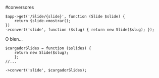 #conversores

    $app->get('/Slide/{slide}', function (Slide $slide) {
        return $slide->mostrar();
    })
    ->convert('slide', function ($slug) { return new Slide($slug); });

O bien...

    $cargadorSlides = function ($slides) {
        return new Slide($slug);
        };
    //...

    ->convert('slide', $cargadorSlides);

